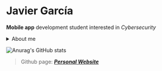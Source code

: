 # Javier García

**Mobile app** development student interested in *Cybersecurity* 

<details><summary>About me</summary>
<p>
</p>
</details>


![Anurag's GitHub stats](https://github-readme-stats.vercel.app/api?username=Javierg-g&show_icons=true&theme=dark&hide=prs,issues,contribs)

>Github page: [***Personal Website***](https://javierg-g.github.io)



<!--[![Top Langs](https://github-readme-stats.vercel.app/api/top-langs/?username=Javierg-g&layout=compact)](https://github.com/anuraghazra/github-readme-stats)-->

